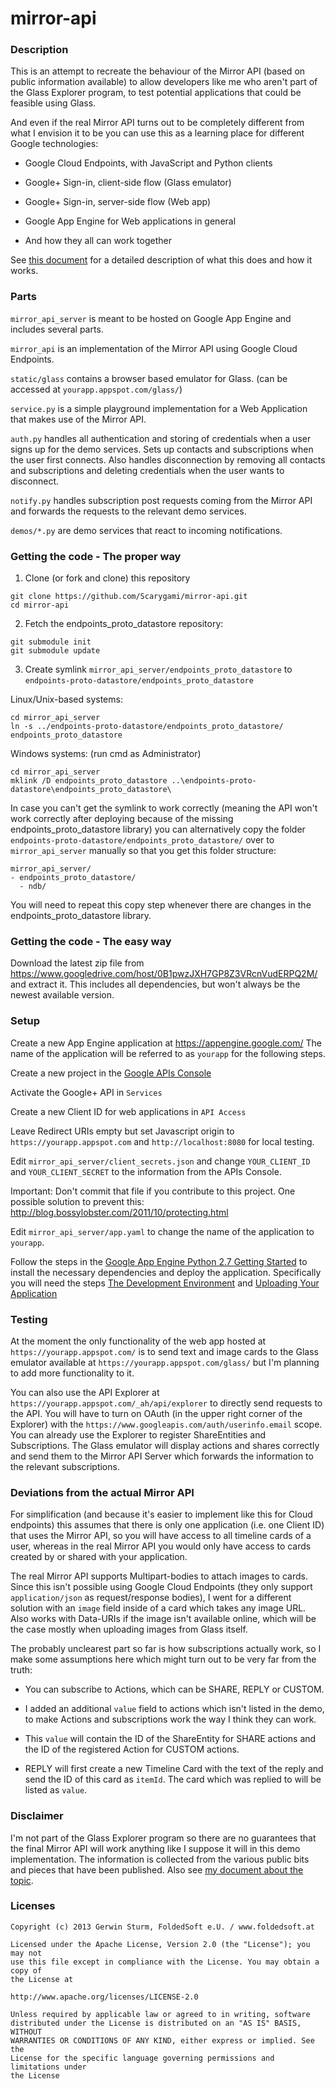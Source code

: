 # mirror-api

### Description

This is an attempt to recreate the behaviour of the Mirror API (based on public
information available) to allow developers like me who aren't part of the Glass
Explorer program, to test potential applications that could be feasible using
Glass.

And even if the real Mirror API turns out to be completely different from what
I envision it to be you can use this as a learning place for different Google
technologies:

- Google Cloud Endpoints, with JavaScript and Python clients

- Google+ Sign-in, client-side flow (Glass emulator)

- Google+ Sign-in, server-side flow (Web app)

- Google App Engine for Web applications in general

- And how they all can work together

See [this document](https://docs.google.com/document/d/1_qP2wxbYvfjbImdsk24ZPZkeERCUD4hIvBgBqvpHl9s/edit?usp=sharing)
for a detailed description of what this does and how it works.


### Parts

`mirror_api_server`
is meant to be hosted on Google App Engine and includes several parts.

`mirror_api`
is an implementation of the Mirror API using Google Cloud Endpoints.

`static/glass`
contains a browser based emulator for Glass.
(can be accessed at `yourapp.appspot.com/glass/`)

`service.py`
is a simple playground implementation for a Web Application that makes use of
the Mirror API.

`auth.py`
handles all authentication and storing of credentials when a user signs up
for the demo services. Sets up contacts and subscriptions when the user
first connects. Also handles disconnection by removing all contacts and
subscriptions and deleting credentials when the user wants to disconnect.

`notify.py`
handles subscription post requests coming from the Mirror API and forwards
the requests to the relevant demo services.

`demos/*.py`
are demo services that react to incoming notifications.

### Getting the code - The proper way

1) Clone (or fork and clone) this repository

```
git clone https://github.com/Scarygami/mirror-api.git
cd mirror-api
```

2) Fetch the endpoints_proto_datastore repository:

```
git submodule init
git submodule update
```

3) Create symlink `mirror_api_server/endpoints_proto_datastore`
to `endpoints-proto-datastore/endpoints_proto_datastore`

Linux/Unix-based systems:
```
cd mirror_api_server
ln -s ../endpoints-proto-datastore/endpoints_proto_datastore/ endpoints_proto_datastore
```

Windows systems: (run cmd as Administrator)
```
cd mirror_api_server
mklink /D endpoints_proto_datastore ..\endpoints-proto-datastore\endpoints_proto_datastore\
```

In case you can't get the symlink to work correctly (meaning the API won't work correctly
after deploying because of the missing endpoints_proto_datastore library) you can
alternatively copy the folder `endpoints-proto-datastore/endpoints_proto_datastore/`
over to `mirror_api_server` manually so that you get this folder structure:
```
mirror_api_server/
- endpoints_proto_datastore/
  - ndb/
```
You will need to repeat this copy step whenever there are changes in the
endpoints_proto_datastore library.

### Getting the code - The easy way

Download the latest zip file from https://www.googledrive.com/host/0B1pwzJXH7GP8Z3VRcnVudERPQ2M/ and extract it.
This includes all dependencies, but won't always be the newest available version.

### Setup

Create a new App Engine application at https://appengine.google.com/
The name of the application will be referred to as `yourapp` for the following steps.

Create a new project in the [Google APIs Console](https://code.google.com/apis/console/)

Activate the Google+ API in `Services`

Create a new Client ID for web applications in `API Access`

Leave Redirect URIs empty but set Javascript origin to
`https://yourapp.appspot.com` and `http://localhost:8080` for local testing.

Edit `mirror_api_server/client_secrets.json` and change `YOUR_CLIENT_ID` and
`YOUR_CLIENT_SECRET` to the information from the APIs Console.

Important: Don't commit that file if you contribute to this project. One possible
solution to prevent this: http://blog.bossylobster.com/2011/10/protecting.html

Edit `mirror_api_server/app.yaml` to change the name of the application to `yourapp`.

Follow the steps in the [Google App Engine Python 2.7 Getting Started](https://developers.google.com/appengine/docs/python/gettingstartedpython27/)
to install the necessary dependencies and deploy the application. Specifically you will need the steps
[The Development Environment](https://developers.google.com/appengine/docs/python/gettingstartedpython27/devenvironment) and
[Uploading Your Application](https://developers.google.com/appengine/docs/python/gettingstartedpython27/uploading)


### Testing

At the moment the only functionality of the web app hosted at
`https://yourapp.appspot.com/` is to send text and image cards
to the Glass emulator available at `https://yourapp.appspot.com/glass/`
but I'm planning to add more functionality to it.

You can also use the API Explorer at `https://yourapp.appspot.com/_ah/api/explorer`
to directly send requests to the API.
You will have to turn on OAuth (in the upper right corner of the Explorer) with
the `https://www.googleapis.com/auth/userinfo.email` scope.
You can already use the Explorer to register ShareEntities and Subscriptions.
The Glass emulator will display actions and shares correctly and send them to
the Mirror API Server which forwards the information to the relevant subscriptions.


### Deviations from the actual Mirror API

For simplification (and because it's easier to implement like this for Cloud endpoints)
this assumes that there is only one application (i.e. one Client ID) that uses the
Mirror API, so you will have access to all timeline cards of a user, whereas in the
real Mirror API you would only have access to cards created by or shared with your application.

The real Mirror API supports Multipart-bodies to attach images to cards.
Since this isn't possible using Google Cloud Endpoints
(they only support `application/json` as request/response bodies),
I went for a different solution with an `image` field inside of a card which takes any image URL.
Also works with Data-URIs if the image isn't available online,
which will be the case mostly when uploading images from Glass itself.

The probably unclearest part so far is how subscriptions actually work,
so I make some assumptions here which might turn out to be very far from the truth:

- You can subscribe to Actions, which can be SHARE, REPLY or CUSTOM.

- I added an additional `value` field to actions which isn't listed in the demo,
  to make Actions and subscriptions work the way I think they can work.

- This `value` will contain the ID of the ShareEntity for SHARE actions and the
  ID of the registered Action for CUSTOM actions.

- REPLY will first create a new Timeline Card with the text of the reply and send
  the ID of this card as `itemId`. The card which was replied to will be listed as `value`.


### Disclaimer

I'm not part of the Glass Explorer program so there are no guarantees that
the final Mirror API will work anything like I suppose it will in this demo
implementation. The information is collected from the various public bits and
pieces that have been published. Also see
[my document about the topic](https://docs.google.com/document/d/1XgYDbWNKEDLfm-F44sZy0uSOQKton5ksg5pWdv9XCo0/edit).


### Licenses

```
Copyright (c) 2013 Gerwin Sturm, FoldedSoft e.U. / www.foldedsoft.at

Licensed under the Apache License, Version 2.0 (the "License"); you may not
use this file except in compliance with the License. You may obtain a copy of
the License at

http://www.apache.org/licenses/LICENSE-2.0

Unless required by applicable law or agreed to in writing, software
distributed under the License is distributed on an "AS IS" BASIS, WITHOUT
WARRANTIES OR CONDITIONS OF ANY KIND, either express or implied. See the
License for the specific language governing permissions and limitations under
the License

```
